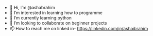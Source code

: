 - 👋 Hi, I’m @ashabrahim
- 👀 I’m interested in learning how to programme
- 🌱 I’m currently learning python
- 💞️ I’m looking to collaborate on beginner projects
- 📫 How to reach me on linked in- https://linkedin.com/in/ashaibrahim

<!---
ashabrahim/ashabrahim is a ✨ special ✨ repository because its `README.md` (this file) appears on your GitHub profile.
You can click the Preview link to take a look at your changes.
--->
